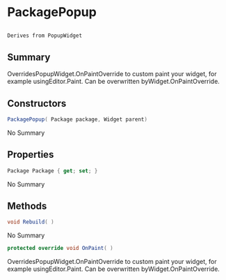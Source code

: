 # PackagePopup

## 
```c#
Derives from PopupWidget
```

## Summary

OverridesPopupWidget.OnPaintOverride to custom paint your widget, for example usingEditor.Paint. Can be overwritten byWidget.OnPaintOverride.
## Constructors

```c#
PackagePopup( Package package, Widget parent) 
```
No Summary
## Properties

```c#
Package Package { get; set; } 
```
No Summary
## Methods

```c#
void Rebuild( ) 
```
No Summary
```c#
protected override void OnPaint( ) 
```
OverridesPopupWidget.OnPaintOverride to custom paint your widget, for example usingEditor.Paint. Can be overwritten byWidget.OnPaintOverride.

